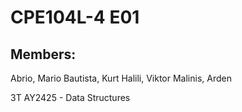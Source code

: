 # CPE104L-4 E01

## Members:
Abrio, Mario
Bautista, Kurt
Halili, Viktor
Malinis, Arden

3T AY2425 - Data Structures
